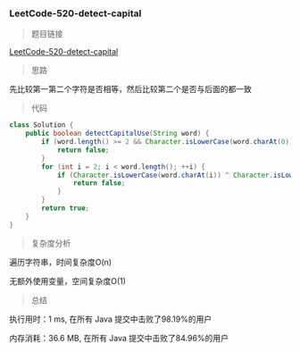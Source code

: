 ### LeetCode-520-detect-capital

> 题目链接

[LeetCode-520-detect-capital](https://leetcode-cn.com/problems/detect-capital/)

> 思路

先比较第一第二个字符是否相等，然后比较第二个是否与后面的都一致

> 代码

```java
class Solution {
    public boolean detectCapitalUse(String word) {
        if (word.length() >= 2 && Character.isLowerCase(word.charAt(0)) && Character.isUpperCase(word.charAt(1))) {
            return false;
        }
        for (int i = 2; i < word.length(); ++i) {
            if (Character.isLowerCase(word.charAt(i)) ^ Character.isLowerCase(word.charAt(1))) {
                return false;
            }
        }
        return true;
    }
}
```

> 复杂度分析

遍历字符串，时间复杂度O(n)

无额外使用变量，空间复杂度O(1)

> 总结

执行用时：1 ms, 在所有 Java 提交中击败了98.19%的用户

内存消耗：36.6 MB, 在所有 Java 提交中击败了84.96%的用户
